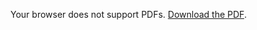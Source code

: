 <object data="{{ '/assets/resume.pdf' | relative_url }}" type="application/pdf" width="100%" height="600px">
  <p>Your browser does not support PDFs. <a href="{{ '/assets/resume.pdf' | relative_url }}">Download the PDF</a>.</p>
</object>